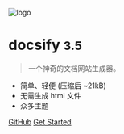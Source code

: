 <!-- _coverpage.md -->

![logo](https://www.baidu.com/img/PCfb_5bf082d29588c07f842ccde3f97243ea.png)

# docsify <small>3.5</small>

> 一个神奇的文档网站生成器。

- 简单、轻便 (压缩后 ~21kB)
- 无需生成 html 文件
- 众多主题

[GitHub](https://github.com/docsifyjs/docsify/)
[Get Started](README.md)